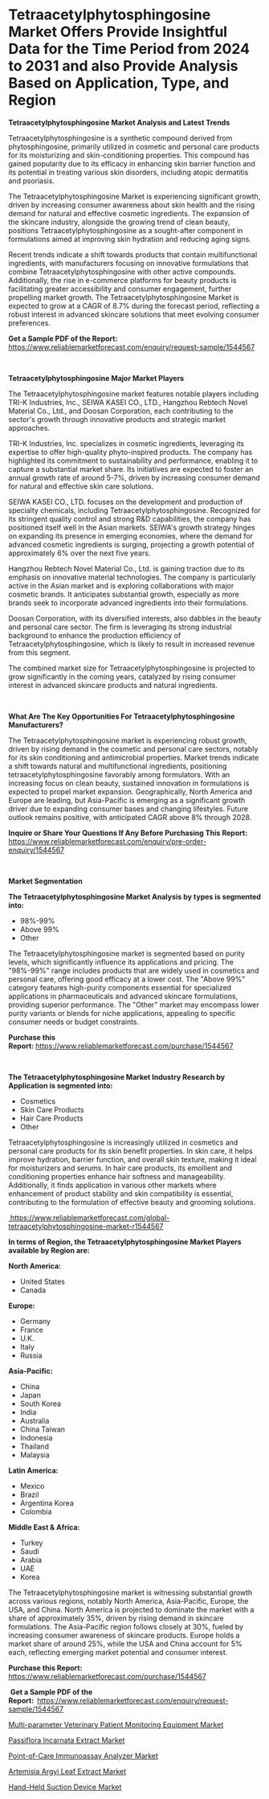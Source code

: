 <p><h1>Tetraacetylphytosphingosine Market Offers Provide Insightful Data for the Time Period from 2024 to 2031 and also Provide Analysis Based on Application, Type, and Region</h1></p><p><strong>Tetraacetylphytosphingosine Market Analysis and Latest Trends</strong></p>
<p><p>Tetraacetylphytosphingosine is a synthetic compound derived from phytosphingosine, primarily utilized in cosmetic and personal care products for its moisturizing and skin-conditioning properties. This compound has gained popularity due to its efficacy in enhancing skin barrier function and its potential in treating various skin disorders, including atopic dermatitis and psoriasis.</p><p>The Tetraacetylphytosphingosine Market is experiencing significant growth, driven by increasing consumer awareness about skin health and the rising demand for natural and effective cosmetic ingredients. The expansion of the skincare industry, alongside the growing trend of clean beauty, positions Tetraacetylphytosphingosine as a sought-after component in formulations aimed at improving skin hydration and reducing aging signs.</p><p>Recent trends indicate a shift towards products that contain multifunctional ingredients, with manufacturers focusing on innovative formulations that combine Tetraacetylphytosphingosine with other active compounds. Additionally, the rise in e-commerce platforms for beauty products is facilitating greater accessibility and consumer engagement, further propelling market growth. The Tetraacetylphytosphingosine Market is expected to grow at a CAGR of 8.7% during the forecast period, reflecting a robust interest in advanced skincare solutions that meet evolving consumer preferences.</p></p>
<p><strong>Get a Sample PDF of the Report:&nbsp;</strong> <a href="https://www.reliablemarketforecast.com/enquiry/request-sample/1544567?utm_campaign=1167&utm_medium=2&utm_source=Github&utm_content=ia&utm_term=08112024&utm_id=tetraacetylphytosphingosine">https://www.reliablemarketforecast.com/enquiry/request-sample/1544567</a></p>
<p>&nbsp;</p>
<p><strong>Tetraacetylphytosphingosine Major Market Players</strong></p>
<p><p>The Tetraacetylphytosphingosine market features notable players including TRI-K Industries, Inc., SEIWA KASEI CO., LTD., Hangzhou Rebtech Novel Material Co., Ltd., and Doosan Corporation, each contributing to the sector's growth through innovative products and strategic market approaches.</p><p>TRI-K Industries, Inc. specializes in cosmetic ingredients, leveraging its expertise to offer high-quality phyto-inspired products. The company has highlighted its commitment to sustainability and performance, enabling it to capture a substantial market share. Its initiatives are expected to foster an annual growth rate of around 5-7%, driven by increasing consumer demand for natural and effective skin care solutions.</p><p>SEIWA KASEI CO., LTD. focuses on the development and production of specialty chemicals, including Tetraacetylphytosphingosine. Recognized for its stringent quality control and strong R&D capabilities, the company has positioned itself well in the Asian markets. SEIWA's growth strategy hinges on expanding its presence in emerging economies, where the demand for advanced cosmetic ingredients is surging, projecting a growth potential of approximately 6% over the next five years.</p><p>Hangzhou Rebtech Novel Material Co., Ltd. is gaining traction due to its emphasis on innovative material technologies. The company is particularly active in the Asian market and is exploring collaborations with major cosmetic brands. It anticipates substantial growth, especially as more brands seek to incorporate advanced ingredients into their formulations.</p><p>Doosan Corporation, with its diversified interests, also dabbles in the beauty and personal care sector. The firm is leveraging its strong industrial background to enhance the production efficiency of Tetraacetylphytosphingosine, which is likely to result in increased revenue from this segment.</p><p>The combined market size for Tetraacetylphytosphingosine is projected to grow significantly in the coming years, catalyzed by rising consumer interest in advanced skincare products and natural ingredients.</p></p>
<p>&nbsp;</p>
<p><strong>What Are The Key Opportunities For Tetraacetylphytosphingosine Manufacturers?</strong></p>
<p><p>The Tetraacetylphytosphingosine market is experiencing robust growth, driven by rising demand in the cosmetic and personal care sectors, notably for its skin conditioning and antimicrobial properties. Market trends indicate a shift towards natural and multifunctional ingredients, positioning tetraacetylphytosphingosine favorably among formulators. With an increasing focus on clean beauty, sustained innovation in formulations is expected to propel market expansion. Geographically, North America and Europe are leading, but Asia-Pacific is emerging as a significant growth driver due to expanding consumer bases and changing lifestyles. Future outlook remains positive, with anticipated CAGR above 8% through 2028.</p></p>
<p><strong>Inquire or Share Your Questions If Any Before Purchasing This Report:</strong> <a href="https://www.reliablemarketforecast.com/enquiry/pre-order-enquiry/1544567?utm_campaign=1167&utm_medium=2&utm_source=Github&utm_content=ia&utm_term=08112024&utm_id=tetraacetylphytosphingosine">https://www.reliablemarketforecast.com/enquiry/pre-order-enquiry/1544567</a></p>
<p>&nbsp;</p>
<p><strong>Market Segmentation</strong></p>
<p><strong>The Tetraacetylphytosphingosine Market Analysis by types is segmented into:</strong></p>
<p><ul><li>98%-99%</li><li>Above 99%</li><li>Other</li></ul></p>
<p><p>The Tetraacetylphytosphingosine market is segmented based on purity levels, which significantly influence its applications and pricing. The "98%-99%" range includes products that are widely used in cosmetics and personal care, offering good efficacy at a lower cost. The "Above 99%" category features high-purity components essential for specialized applications in pharmaceuticals and advanced skincare formulations, providing superior performance. The "Other" market may encompass lower purity variants or blends for niche applications, appealing to specific consumer needs or budget constraints.</p></p>
<p><strong>Purchase this Report:&nbsp;</strong><a href="https://www.reliablemarketforecast.com/purchase/1544567?utm_campaign=1167&utm_medium=2&utm_source=Github&utm_content=ia&utm_term=08112024&utm_id=tetraacetylphytosphingosine">https://www.reliablemarketforecast.com/purchase/1544567</a></p>
<p>&nbsp;</p>
<p><strong>The Tetraacetylphytosphingosine Market Industry Research by Application is segmented into:</strong></p>
<p><ul><li>Cosmetics</li><li>Skin Care Products</li><li>Hair Care Products</li><li>Other</li></ul></p>
<p><p>Tetraacetylphytosphingosine is increasingly utilized in cosmetics and personal care products for its skin benefit properties. In skin care, it helps improve hydration, barrier function, and overall skin texture, making it ideal for moisturizers and serums. In hair care products, its emollient and conditioning properties enhance hair softness and manageability. Additionally, it finds application in various other markets where enhancement of product stability and skin compatibility is essential, contributing to the formulation of effective beauty and grooming solutions.</p></p>
<p><a href="https://www.reliablemarketforecast.com/global-tetraacetylphytosphingosine-market-r1544567?utm_campaign=1167&utm_medium=2&utm_source=Github&utm_content=ia&utm_term=08112024&utm_id=tetraacetylphytosphingosine">&nbsp;https://www.reliablemarketforecast.com/global-tetraacetylphytosphingosine-market-r1544567</a></p>
<p><strong>In terms of Region, the Tetraacetylphytosphingosine Market Players available by Region are:</strong></p>
<p>
    <p> <strong> North America: </strong>
        <ul>
            <li>United States</li>
            <li>Canada</li>
        </ul>
        </p> 
    <p> <strong> Europe: </strong>
        <ul>
            <li>Germany</li>
            <li>France</li>
            <li>U.K.</li>
            <li>Italy</li>
            <li>Russia</li>
        </ul>
        </p> 
    <p> <strong> Asia-Pacific: </strong>
        <ul>
            <li>China</li>
            <li>Japan</li>
            <li>South Korea</li>
            <li>India</li>
            <li>Australia</li>
            <li>China Taiwan</li>
            <li>Indonesia</li>
            <li>Thailand</li>
            <li>Malaysia</li>
        </ul>
        </p> 
    <p> <strong> Latin America: </strong>
        <ul>
            <li>Mexico</li>
            <li>Brazil</li>
            <li>Argentina Korea</li>
            <li>Colombia</li>
        </ul>
        </p> 
    <p> <strong> Middle East & Africa: </strong>
        <ul>
            <li>Turkey</li>
            <li>Saudi</li>
            <li>Arabia</li>
            <li>UAE</li>
            <li>Korea</li>
        </ul>
    </p>
    </p>
<p><p>The Tetraacetylphytosphingosine market is witnessing substantial growth across various regions, notably North America, Asia-Pacific, Europe, the USA, and China. North America is projected to dominate the market with a share of approximately 35%, driven by rising demand in skincare formulations. The Asia-Pacific region follows closely at 30%, fueled by increasing consumer awareness of skincare products. Europe holds a market share of around 25%, while the USA and China account for 5% each, reflecting emerging market potential and consumer interest.</p></p>
<p><strong>Purchase this Report: </strong><a href="https://www.reliablemarketforecast.com/purchase/1544567?utm_campaign=1167&utm_medium=2&utm_source=Github&utm_content=ia&utm_term=08112024&utm_id=tetraacetylphytosphingosine">https://www.reliablemarketforecast.com/purchase/1544567</a></p>
<p>&nbsp;<strong>Get a Sample PDF of the Report:&nbsp;&nbsp;</strong><a href="https://www.reliablemarketforecast.com/enquiry/request-sample/1544567?utm_campaign=1167&utm_medium=2&utm_source=Github&utm_content=ia&utm_term=08112024&utm_id=tetraacetylphytosphingosine">https://www.reliablemarketforecast.com/enquiry/request-sample/1544567</a></p>
<p><strong></strong></p>
<p><p><a href="https://issuu.com/reportprime-2/docs/multi-parameter-veterinary-patient-_372a5478b13f53?utm_campaign=1167&utm_medium=2&utm_source=Github&utm_content=ia&utm_term=08112024&utm_id=tetraacetylphytosphingosine">Multi-parameter Veterinary Patient Monitoring Equipment Market</a></p><p><a href="https://github.com/sharitatri97/Market-Research-Report-List-1/blob/main/passiflora-incarnata-extract-market.md?utm_campaign=1167&utm_medium=2&utm_source=Github&utm_content=ia&utm_term=08112024&utm_id=tetraacetylphytosphingosine">Passiflora Incarnata Extract Market</a></p><p><a href="https://issuu.com/reportprime-2/docs/point-of-care-immunoassay-analyzer-_7d75366d910859?utm_campaign=1167&utm_medium=2&utm_source=Github&utm_content=ia&utm_term=08112024&utm_id=tetraacetylphytosphingosine">Point-of-Care Immunoassay Analyzer Market</a></p><p><a href="https://github.com/kaceycoody4m/Market-Research-Report-List-1/blob/main/artemisia-argyi-leaf-extract-market.md?utm_campaign=1167&utm_medium=2&utm_source=Github&utm_content=ia&utm_term=08112024&utm_id=tetraacetylphytosphingosine">Artemisia Argyi Leaf Extract Market</a></p><p><a href="https://issuu.com/reportprime-2/docs/hand-held-suction-device-market-siz_492ca60f8ec507?utm_campaign=1167&utm_medium=2&utm_source=Github&utm_content=ia&utm_term=08112024&utm_id=tetraacetylphytosphingosine">Hand-Held Suction Device Market</a></p></p>